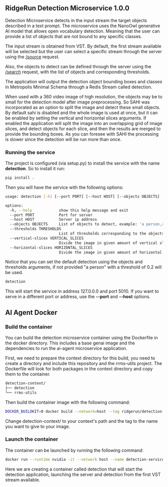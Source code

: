 ## RidgeRun Detection Microservice 1.0.0

Detection Microservice detects in the input stream the target objects described in a text prompt.
The microservice uses the NanoOwl generative AI model that allows open vocabulary detection.
Meaning that the user can provide a list of objects that are not bound to any specific classes.

The input stream is obtained from VST. By default, the first stream available will be selected but
the user can select a specific stream through the server using the [/source](api/openapi.yaml) request.

Also, the objects to detect can be defined through the server using the [/search](api/openapi.yaml) request, with
the list of objects and corresponding thresholds.

The application will output the detection object bounding boxes and classes in Metropolis
Minimal Schema through a Redis Stream called detection.

When used with a 360 video image of high resolution, the objects may be to small for the detection model after
image preprocessing. So SAHI was incorporated as an option to split the image and detect these small objects.
By default sahi is disabled and the whole image is used at once, but it can be enabled by setting the vertical and
horizontal slices arguments. If enabled the application will split the image into an overlapping grid of image slices,
and detect objects for each slice, and then the results are merged to provide the bounding boxes. As you can foresee
with SAHI the processing is slower since the detection will be run more than once.

### Running the service

The project is configured (via setup.py) to install the service with the name __detection__. So to install it run:

```bash
pip install .
```

Then you will have the service with the following options:

```bash
usage: detection [-h] [--port PORT] [--host HOST] [--objects OBJECTS] [--thresholds THRESHOLDS]

options:
  -h, --help            show this help message and exit
  --port PORT           Port for server
  --host HOST           Server ip address
  --objects OBJECTS     List of objects to detect, example: 'a person,a box,a ball'
  --thresholds THRESHOLDS
                        List of thresholds corresponding to the objects, example: 0.1,0.2,0.65
  --vertical-slices VERTICAL_SLICES
                        Divide the image in given amount of vertical slices to detect small objects
  --horizontal-slices HORIZONTAL_SLICES
                        Divide the image in given amount of horizontal slices to detect small objects
```

Notice that you can set the default detection using the objects and thresholds arguments,
if not provided "a person" with a threshold of 0.2 will be used.


```bash
detection
```

This will start the service in address 127.0.0.0 and port 5010. If you want to serve in a
different port or address, use the __--port__ and __--host__ options.

## AI Agent Docker


### Build the container

You can build the detection microservice container using the Dockerfile in the docker directory.
This includes a base genai image and the dependencies to run the ai-agent microservice application.

First, we need to prepare the context directory for this build, you need to create a directory
and include this repository and the rrms-utils project. The Dockerfile will look for both packages
in the context directory and copy them to the container.

```bash
detection-context/
├── detection
└── rrms-utils
```

Then build the container image with the following command:

```bash
DOCKER_BUILDKIT=0 docker build --network=host --tag ridgerun/detection-service --file detection-context/detection/docker/Dockerfile detection-context/
```

Change detection-context/ to your context's path and the tag to the name you want to give to your image.

### Launch the container

The container can be launched by running the following command:

```bash
docker run --runtime nvidia -it --network host --name detection-service  ridgerun/detection-service:latest detection --host 0.0.0.0
```

Here we are creating a container called detection that will start the detection application, launching
the server and detection from the first VST stream available.
